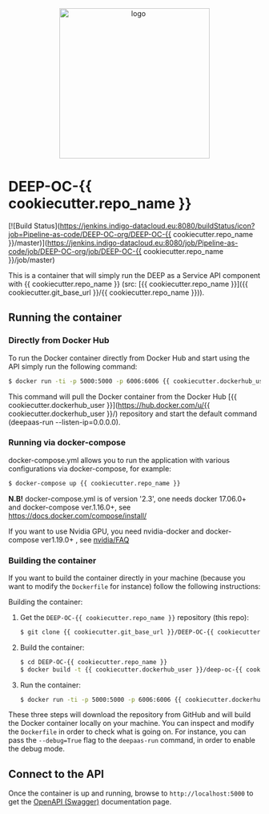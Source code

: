<div align="center">
<img src="https://marketplace.deep-hybrid-datacloud.eu/images/logo-deep.png" alt="logo" width="300"/>
</div>

# DEEP-OC-{{ cookiecutter.repo_name }}

[![Build Status](https://jenkins.indigo-datacloud.eu:8080/buildStatus/icon?job=Pipeline-as-code/DEEP-OC-org/DEEP-OC-{{ cookiecutter.repo_name }}/master)](https://jenkins.indigo-datacloud.eu:8080/job/Pipeline-as-code/job/DEEP-OC-org/job/DEEP-OC-{{ cookiecutter.repo_name }}/job/master)

This is a container that will simply run the DEEP as a Service API component
with {{ cookiecutter.repo_name }} (src: [{{ cookiecutter.repo_name }}]({{ cookiecutter.git_base_url }}/{{ cookiecutter.repo_name }})).

    
## Running the container

### Directly from Docker Hub

To run the Docker container directly from Docker Hub and start using the API
simply run the following command:

```bash
$ docker run -ti -p 5000:5000 -p 6006:6006 {{ cookiecutter.dockerhub_user }}/deep-oc-{{ cookiecutter.repo_name }}
```

This command will pull the Docker container from the Docker Hub
[{{ cookiecutter.dockerhub_user }}](https://hub.docker.com/u/{{ cookiecutter.dockerhub_user }}/) repository and start the default command (deepaas-run --listen-ip=0.0.0.0).

### Running via docker-compose

docker-compose.yml allows you to run the application with various configurations via docker-compose, for example:

```bash
$ docker-compose up {{ cookiecutter.repo_name }}
```

**N.B!** docker-compose.yml is of version '2.3', one needs docker 17.06.0+ and docker-compose ver.1.16.0+, see https://docs.docker.com/compose/install/

If you want to use Nvidia GPU, you need nvidia-docker and docker-compose ver1.19.0+ , see [nvidia/FAQ](https://github.com/NVIDIA/nvidia-docker/wiki/Frequently-Asked-Questions#do-you-support-docker-compose)


### Building the container

If you want to build the container directly in your machine (because you want
to modify the `Dockerfile` for instance) follow the following instructions:

Building the container:

1. Get the `DEEP-OC-{{ cookiecutter.repo_name }}` repository (this repo):

    ```bash
    $ git clone {{ cookiecutter.git_base_url }}/DEEP-OC-{{ cookiecutter.repo_name }}
    ```

2. Build the container:

    ```bash
    $ cd DEEP-OC-{{ cookiecutter.repo_name }}
    $ docker build -t {{ cookiecutter.dockerhub_user }}/deep-oc-{{ cookiecutter.repo_name }} .
    ```

3. Run the container:

    ```bash
    $ docker run -ti -p 5000:5000 -p 6006:6006 {{ cookiecutter.dockerhub_user }}/deep-oc-{{ cookiecutter.repo_name }}
    ```

These three steps will download the repository from GitHub and will build the
Docker container locally on your machine. You can inspect and modify the
`Dockerfile` in order to check what is going on. For instance, you can pass the
`--debug=True` flag to the `deepaas-run` command, in order to enable the debug
mode.


## Connect to the API

Once the container is up and running, browse to `http://localhost:5000` to get
the [OpenAPI (Swagger)](https://www.openapis.org/) documentation page.
